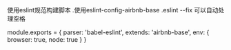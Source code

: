 使用eslint规范构建脚本
.使用eslint-config-airbnb-base
.eslint --fix 可以自动处理空格

module.exports = {
    parser: 'babel-eslint',
    extends: 'airbnb-base',
    env: {
        browser: true,
        node: true
    }
}